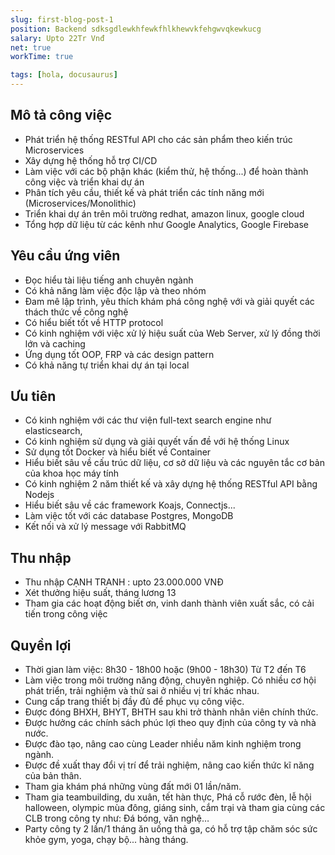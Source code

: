 ```yaml
---
slug: first-blog-post-1
position: Backend sdksgdlewkhfewkfhlkhewvkfehgwvqkewkucg
salary: Upto 22Tr Vnđ
net: true
workTime: true

tags: [hola, docusaurus]
---
```


## Mô tả công việc

- Phát triển hệ thống RESTful API cho các sản phẩm theo kiến trúc Microservices
- Xây dựng hệ thống hỗ trợ CI/CD
- Làm việc với các bộ phận khác (kiểm thử, hệ thống...) để hoàn thành công việc và triển khai dự án
- Phân tích yêu cầu, thiết kế và phát triển các tính năng mới (Microservices/Monolithic)
- Triển khai dự án trên môi trường redhat, amazon linux, google cloud
- Tổng hợp dữ liệu từ các kênh như Google Analytics, Google Firebase

## Yêu cầu ứng viên

- Đọc hiểu tài liệu tiếng anh chuyên ngành
- Có khả năng làm việc độc lập và theo nhóm
- Đam mê lập trình, yêu thích khám phá công nghệ với và giải quyết các thách thức về công nghệ
- Có hiểu biết tốt về HTTP protocol
- Có kinh nghiệm với việc xử lý hiệu suất của Web Server, xử lý đồng thời lớn và caching
- Ứng dụng tốt OOP, FRP và các design pattern
- Có khả năng tự triển khai dự án tại local

## Ưu tiên

- Có kinh nghiệm với các thư viện full-text search engine như elasticsearch,
- Có kinh nghiệm sử dụng và giải quyết vấn đề với hệ thống Linux
- Sử dụng tốt Docker và hiểu biết về Container
- Hiểu biết sâu về cấu trúc dữ liệu, cơ sở dữ liệu và các nguyên tắc cơ bản của khoa học máy tính
- Có kinh nghiệm 2 năm thiết kế và xây dựng hệ thống RESTful API bằng Nodejs
- Hiểu biết sâu về các framework Koajs, Connectjs...
- Làm việc tốt với các database Postgres, MongoDB
- Kết nối và xử lý message với RabbitMQ

## Thu nhập

- Thu nhập CẠNH TRANH : upto 23.000.000 VNĐ
- Xét thưởng hiệu suất, tháng lương 13
- Tham gia các hoạt động biết ơn, vinh danh thành viên xuất sắc, có cải tiến trong công việc

## Quyền lợi

- Thời gian làm việc: 8h30 - 18h00 hoặc (9h00 - 18h30) Từ T2 đến T6
- Làm việc trong môi trường năng động, chuyên nghiệp. Có nhiều cơ hội phát triển, trải nghiệm và thử sai ở nhiều vị trí khác nhau.
- Cung cấp trang thiết bị đầy đủ để phục vụ công việc.
- Được đóng BHXH, BHYT, BHTH sau khi trở thành nhân viên chính thức.
- Được hưởng các chính sách phúc lợi theo quy định của công ty và nhà nước.
- Được đào tạo, nâng cao cùng Leader nhiều năm kinh nghiệm trong ngành.
- Được đề xuất thay đổi vị trí để trải nghiệm, nâng cao kiến thức kĩ năng của bản thân.
- Tham gia khám phá những vùng đất mới 01 lần/năm.
- Tham gia teambuilding, du xuân, tết hàn thực, Phá cỗ rước đèn, lễ hội halloween, olympic mùa đông, giáng sinh, cắm trại và tham gia cùng các CLB trong công ty như: Đá bóng, văn nghệ…
- Party công ty 2 lần/1 tháng ăn uống thả ga, có hỗ trợ tập chăm sóc sức khỏe gym, yoga, chạy bộ... hàng tháng.
